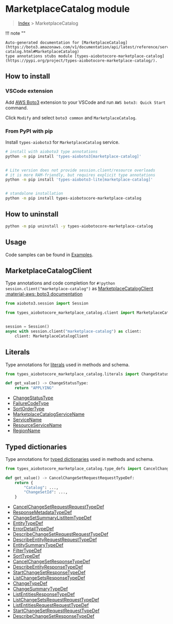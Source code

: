# MarketplaceCatalog module

> [Index](../README.md) > MarketplaceCatalog


!!! note ""

    Auto-generated documentation for [MarketplaceCatalog](https://boto3.amazonaws.com/v1/documentation/api/latest/reference/services/marketplace-catalog.html#MarketplaceCatalog)
    type annotations stubs module [types-aiobotocore-marketplace-catalog](https://pypi.org/project/types-aiobotocore-marketplace-catalog/).

## How to install

### VSCode extension

Add [AWS Boto3](https://marketplace.visualstudio.com/items?itemName=Boto3typed.boto3-ide)
extension to your VSCode and run `AWS boto3: Quick Start` command.

Click `Modify` and select `boto3 common` and `MarketplaceCatalog`.

### From PyPI with pip

Install `types-aioboto3` for `MarketplaceCatalog` service.

```bash
# install with aioboto3 type annotations
python -m pip install 'types-aioboto3[marketplace-catalog]'


# Lite version does not provide session.client/resource overloads
# it is more RAM-friendly, but requires explicit type annotations
python -m pip install 'types-aioboto3-lite[marketplace-catalog]'


# standalone installation
python -m pip install types-aiobotocore-marketplace-catalog
```



## How to uninstall

```bash
python -m pip uninstall -y types-aiobotocore-marketplace-catalog
```

## Usage

Code samples can be found in [Examples](./usage.md).

## MarketplaceCatalogClient

Type annotations and code completion for  `#!python session.client("marketplace-catalog")` as [MarketplaceCatalogClient](./client.md)
[:material-aws: boto3 documentation](https://boto3.amazonaws.com/v1/documentation/api/latest/reference/services/marketplace-catalog.html#MarketplaceCatalog.Client)

```python title="Usage example"
from aioboto3.session import Session

from types_aiobotocore_marketplace_catalog.client import MarketplaceCatalogClient


session = Session()
async with session.client("marketplace-catalog") as client:
    client: MarketplaceCatalogClient
```








## Literals

Type annotations for [literals](./literals.md) used in methods and schema.

```python title="Usage example"
from types_aiobotocore_marketplace_catalog.literals import ChangeStatusType

def get_value() -> ChangeStatusType:
    return "APPLYING"
```

- [ChangeStatusType](./literals.md#changestatustype)
- [FailureCodeType](./literals.md#failurecodetype)
- [SortOrderType](./literals.md#sortordertype)
- [MarketplaceCatalogServiceName](./literals.md#marketplacecatalogservicename)
- [ServiceName](./literals.md#servicename)
- [ResourceServiceName](./literals.md#resourceservicename)
- [RegionName](./literals.md#regionname)




## Typed dictionaries

Type annotations for [typed dictionaries](./type_defs.md) used in methods and schema.

```python title="Usage example"
from types_aiobotocore_marketplace_catalog.type_defs import CancelChangeSetRequestRequestTypeDef

def get_value() -> CancelChangeSetRequestRequestTypeDef:
    return {
        "Catalog": ...,
        "ChangeSetId": ...,
    }
```

- [CancelChangeSetRequestRequestTypeDef](./type_defs.md#cancelchangesetrequestrequesttypedef)
- [ResponseMetadataTypeDef](./type_defs.md#responsemetadatatypedef)
- [ChangeSetSummaryListItemTypeDef](./type_defs.md#changesetsummarylistitemtypedef)
- [EntityTypeDef](./type_defs.md#entitytypedef)
- [ErrorDetailTypeDef](./type_defs.md#errordetailtypedef)
- [DescribeChangeSetRequestRequestTypeDef](./type_defs.md#describechangesetrequestrequesttypedef)
- [DescribeEntityRequestRequestTypeDef](./type_defs.md#describeentityrequestrequesttypedef)
- [EntitySummaryTypeDef](./type_defs.md#entitysummarytypedef)
- [FilterTypeDef](./type_defs.md#filtertypedef)
- [SortTypeDef](./type_defs.md#sorttypedef)
- [CancelChangeSetResponseTypeDef](./type_defs.md#cancelchangesetresponsetypedef)
- [DescribeEntityResponseTypeDef](./type_defs.md#describeentityresponsetypedef)
- [StartChangeSetResponseTypeDef](./type_defs.md#startchangesetresponsetypedef)
- [ListChangeSetsResponseTypeDef](./type_defs.md#listchangesetsresponsetypedef)
- [ChangeTypeDef](./type_defs.md#changetypedef)
- [ChangeSummaryTypeDef](./type_defs.md#changesummarytypedef)
- [ListEntitiesResponseTypeDef](./type_defs.md#listentitiesresponsetypedef)
- [ListChangeSetsRequestRequestTypeDef](./type_defs.md#listchangesetsrequestrequesttypedef)
- [ListEntitiesRequestRequestTypeDef](./type_defs.md#listentitiesrequestrequesttypedef)
- [StartChangeSetRequestRequestTypeDef](./type_defs.md#startchangesetrequestrequesttypedef)
- [DescribeChangeSetResponseTypeDef](./type_defs.md#describechangesetresponsetypedef)


